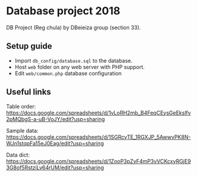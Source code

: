 # Database project 2018
DB Project (Reg chula) by DBeieiza group (section 33).

Setup guide
---

- Import `db_config/database.sql` to the database.
- Host `web` folder on any web server with PHP support.
- Edit `web/common.php` database configuration


Useful links
---

Table order: https://docs.google.com/spreadsheets/d/1vLoRH2mb_B4FeqCEysGeEkslfv2pMQbgS-a-uB-VoJY/edit?usp=sharing

Sample data: https://docs.google.com/spreadsheets/d/1SGRcyTE_1RGXJP_5AwwvPK8N-WJn1stqpFa15eJ0Eag/edit?usp=sharing

Data dict: https://docs.google.com/spreadsheets/d/1ZooP3pZyF4mP3vVCKcxyRGjE93G8of5RstziLv64rUM/edit?usp=sharing

